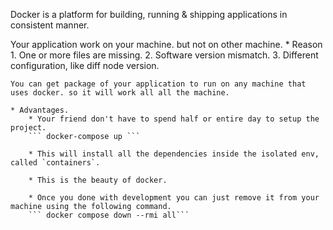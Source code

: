 Docker is a platform for building, running & shipping applications in consistent manner.

Your application work on your machine. but not on other machine.
    * Reason
        1. One or more files are missing.
        2. Software version mismatch.
        3. Different configuration, like diff node version.

    You can get package of your application to run on any machine that uses docker. so it will work all all the machine.

    * Advantages.
        * Your friend don't have to spend half or entire day to setup the project.
        ``` docker-compose up ```

        * This will install all the dependencies inside the isolated env, called `containers`.

        * This is the beauty of docker.

        * Once you done with development you can just remove it from your machine using the following command.
        ``` docker compose down --rmi all```